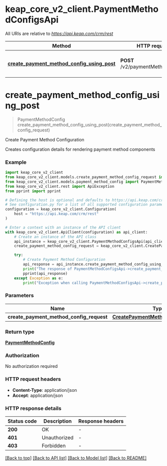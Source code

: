 # keap_core_v2_client.PaymentMethodConfigsApi

All URIs are relative to *https://api.keap.com/crm/rest*

Method | HTTP request | Description
------------- | ------------- | -------------
[**create_payment_method_config_using_post**](PaymentMethodConfigsApi.md#create_payment_method_config_using_post) | **POST** /v2/paymentMethodConfigs | Create Payment Method Configuration


# **create_payment_method_config_using_post**
> PaymentMethodConfig create_payment_method_config_using_post(create_payment_method_config_request)

Create Payment Method Configuration

Creates configuration details for rendering payment method components

### Example


```python
import keap_core_v2_client
from keap_core_v2_client.models.create_payment_method_config_request import CreatePaymentMethodConfigRequest
from keap_core_v2_client.models.payment_method_config import PaymentMethodConfig
from keap_core_v2_client.rest import ApiException
from pprint import pprint

# Defining the host is optional and defaults to https://api.keap.com/crm/rest
# See configuration.py for a list of all supported configuration parameters.
configuration = keap_core_v2_client.Configuration(
    host = "https://api.keap.com/crm/rest"
)

# Enter a context with an instance of the API client
with keap_core_v2_client.ApiClient(configuration) as api_client:
    # Create an instance of the API class
    api_instance = keap_core_v2_client.PaymentMethodConfigsApi(api_client)
    create_payment_method_config_request = keap_core_v2_client.CreatePaymentMethodConfigRequest() # CreatePaymentMethodConfigRequest | request

    try:
        # Create Payment Method Configuration
        api_response = api_instance.create_payment_method_config_using_post(create_payment_method_config_request)
        print("The response of PaymentMethodConfigsApi->create_payment_method_config_using_post:\n")
        pprint(api_response)
    except Exception as e:
        print("Exception when calling PaymentMethodConfigsApi->create_payment_method_config_using_post: %s\n" % e)
```


### Parameters


Name | Type | Description  | Notes
------------- | ------------- | ------------- | -------------
 **create_payment_method_config_request** | [**CreatePaymentMethodConfigRequest**](CreatePaymentMethodConfigRequest.md)| request | 

### Return type

[**PaymentMethodConfig**](PaymentMethodConfig.md)

### Authorization

No authorization required

### HTTP request headers

 - **Content-Type**: application/json
 - **Accept**: application/json

### HTTP response details

| Status code | Description | Response headers |
|-------------|-------------|------------------|
**200** | OK |  -  |
**401** | Unauthorized |  -  |
**403** | Forbidden |  -  |

[[Back to top]](#) [[Back to API list]](../README.md#documentation-for-api-endpoints) [[Back to Model list]](../README.md#documentation-for-models) [[Back to README]](../README.md)

